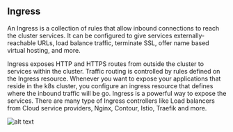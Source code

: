 ## Ingress

An Ingress is a collection of rules that allow inbound connections to reach the cluster services. It can be 
configured to give services externally-reachable URLs, load balance traffic, terminate SSL, offer name 
based virtual hosting, and more.

Ingress exposes HTTP and HTTPS routes from outside the cluster to services within the cluster. Traffic 
routing is controlled by rules defined on the Ingress resource.
Whenever you want to expose your applications that reside in the k8s cluster, you configure an ingress 
resource that defines where the inbound traffic will be go.
Ingress is a powerful way to expose the services. There are many type of Ingress controllers like Load 
balancers from Cloud service providers, Nginx, Contour, Istio, Traefik and more.

![alt text](../ingress1.png)
